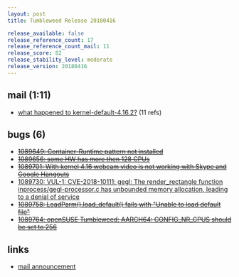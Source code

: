 ```yaml
---
layout: post
title: Tumbleweed Release 20180416

release_available: false
release_reference_count: 17
release_reference_count_mail: 11
release_score: 82
release_stability_level: moderate
release_version: 20180416
---
```


## mail (1:11)

- [what happened to kernel-default-4.16.2?](https://lists.opensuse.org/opensuse-factory/2018-04/msg00670.html) (11 refs)

## bugs (6)

<!--more-->

- ~~[1089649: Container-Runtime pattern not installed](https://bugzilla.opensuse.org/show_bug.cgi?id=1089649)~~
- ~~[1089656: some HW has more then 128 CPUs](https://bugzilla.opensuse.org/show_bug.cgi?id=1089656)~~
- ~~[1089701: With kernel 4.16 webcam video is not working with Skype and Google Hangouts](https://bugzilla.opensuse.org/show_bug.cgi?id=1089701)~~
- [1089730: VUL-1: CVE-2018-10111: gegl: The render_rectangle function inprocess/gegl-processor.c has unbounded memory allocation, leading to a denial of service](https://bugzilla.opensuse.org/show_bug.cgi?id=1089730)
- ~~[1089758: LoadParm().load_default() fails with "Unable to load default file"](https://bugzilla.opensuse.org/show_bug.cgi?id=1089758)~~
- ~~[1089764: openSUSE Tumbleweed: AARCH64: CONFIG_NR_CPUS should be set to 256](https://bugzilla.opensuse.org/show_bug.cgi?id=1089764)~~



## links

- [mail announcement](https://lists.opensuse.org/opensuse-factory/2018-04/msg00664.html)
